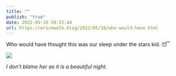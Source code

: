 ```yaml
---
title: ""
publish: "true"
date: 2022-05-16 20:53:44
url: https://ericmwalk.blog/2022/05/16/who-would-have.html
---
```

Who would have thought this was our sleep under the stars kid. 😴

![](https://ericmwalk.blog/uploads/2022/b022f290c9.jpg)

*I don’t blame her as it is a beautiful night.*